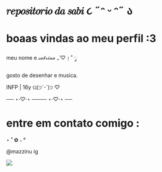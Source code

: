 # 𝑟𝑒𝑝𝑜𝑠𝑖𝑡𝑜𝑟𝑖𝑜 𝑑𝑎 𝑠𝑎𝑏𝑖  ૮ ˶ᵔ ᵕ ᵔ˶ ა

# boaas vindas ao meu perfil :3

meu nome e 𝓈𝒶𝒷𝓇𝒾𝓃𝒶  ₊˙♡﹗˚ ༘

gosto de desenhar e musica.

INFP | 16y ଘ(੭ˊᵕˋ)੭ ♡

── ⋆⋅♡⋅⋆ ──── ⋆⋅♡⋅⋆ ──



# entre em contato comigo :
⋆    ˚  ✿ ˖  °
⠀⠀⠀⠀⠀⠀⠀⠀⠀⠀⠀⠀⠀⠀⠀⠀⠀⠀⠀⠀⠀

@mazzinu ig

![](https://i.giphy.com/media/v1.Y2lkPTc5MGI3NjExN2I4bWplMGM3ZWxxbmc2ZG8zdGwzYjl4a3h5YXFicTNxamN4N3NsYSZlcD12MV9pbnRlcm5hbF9naWZfYnlfaWQmY3Q9cw/a4Pt9iju5LUxUvktOf/giphy.gif)
